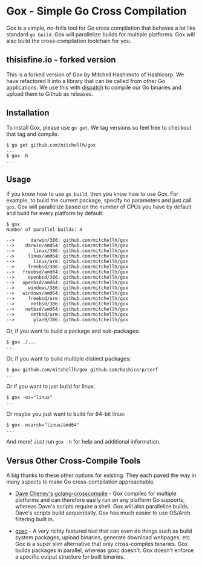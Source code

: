 # Gox - Simple Go Cross Compilation

Gox is a simple, no-frills tool for Go cross compilation that behaves a
lot like standard `go build`. Gox will parallelize builds for multiple
platforms. Gox will also build the cross-compilation toolchain for you.

## thisisfine.io - forked version
This is a forked version of Gox by Mitchell Hashimoto of Hashicorp. We have refactored it into a library that can be called from other Go applications. We use this with [dispatch](https://github.com/thisisfineio/dispatch) to compile our Go binaries and upload them to Github as releases.

## Installation

To install Gox, please use `go get`. We tag versions so feel free to
checkout that tag and compile.

```
$ go get github.com/mitchellh/gox
...
$ gox -h
...
```

## Usage

If you know how to use `go build`, then you know how to use Gox. For
example, to build the current package, specify no parameters and just
call `gox`. Gox will parallelize based on the number of CPUs you have
by default and build for every platform by default:

```
$ gox
Number of parallel builds: 4

-->      darwin/386: github.com/mitchellh/gox
-->    darwin/amd64: github.com/mitchellh/gox
-->       linux/386: github.com/mitchellh/gox
-->     linux/amd64: github.com/mitchellh/gox
-->       linux/arm: github.com/mitchellh/gox
-->     freebsd/386: github.com/mitchellh/gox
-->   freebsd/amd64: github.com/mitchellh/gox
-->     openbsd/386: github.com/mitchellh/gox
-->   openbsd/amd64: github.com/mitchellh/gox
-->     windows/386: github.com/mitchellh/gox
-->   windows/amd64: github.com/mitchellh/gox
-->     freebsd/arm: github.com/mitchellh/gox
-->      netbsd/386: github.com/mitchellh/gox
-->    netbsd/amd64: github.com/mitchellh/gox
-->      netbsd/arm: github.com/mitchellh/gox
-->       plan9/386: github.com/mitchellh/gox
```

Or, if you want to build a package and sub-packages:

```
$ gox ./...
...
```

Or, if you want to build multiple distinct packages:

```
$ gox github.com/mitchellh/gox github.com/hashicorp/serf
...
```

Or if you want to just build for linux:

```
$ gox -os="linux"
...
```

Or maybe you just want to build for 64-bit linux:

```
$ gox -osarch="linux/amd64"
...
```

And more! Just run `gox -h` for help and additional information.

## Versus Other Cross-Compile Tools

A big thanks to these other options for existing. They each paved the
way in many aspects to make Go cross-compilation approachable.

* [Dave Cheney's golang-crosscompile](https://github.com/davecheney/golang-crosscompile) -
  Gox compiles for multiple platforms and can therefore easily run on
  any platform Go supports, whereas Dave's scripts require a shell. Gox
  will also parallelize builds. Dave's scripts build sequentially. Gox has
  much easier to use OS/Arch filtering built in.

* [goxc](https://github.com/laher/goxc) -
  A very richly featured tool that can even do things such as build system
  packages, upload binaries, generate download webpages, etc. Gox is a
  super slim alternative that only cross-compiles binaries. Gox builds packages in parallel, whereas
  goxc doesn't. Gox doesn't enforce a specific output structure for built
  binaries.

